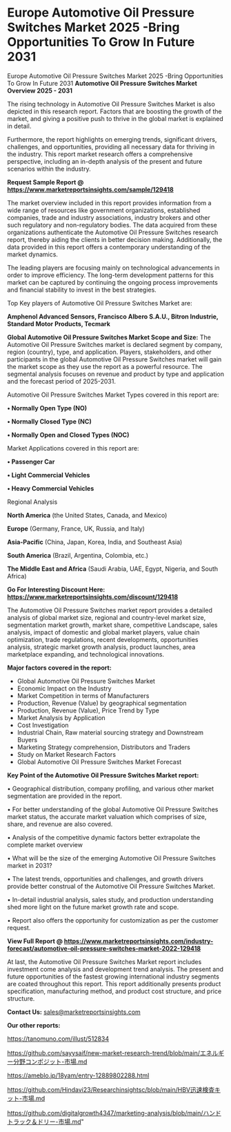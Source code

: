 # Europe Automotive Oil Pressure Switches Market 2025 -Bring Opportunities To Grow In Future 2031
Europe Automotive Oil Pressure Switches Market 2025 -Bring Opportunities To Grow In Future 2031
<Strong> Automotive Oil Pressure Switches Market Overview 2025 - 2031</strong>

The rising technology in Automotive Oil Pressure Switches Market is also depicted in this research report. Factors that are boosting the growth of the market, and giving a positive push to thrive in the global market is explained in detail.

Furthermore, the report highlights on emerging trends, significant drivers, challenges, and opportunities, providing all necessary data for thriving in the industry. This report market research offers a comprehensive perspective, including an in-depth analysis of the present and future scenarios within the industry.

<strong>Request Sample Report @ <a href=https://www.marketreportsinsights.com/sample/129418>https://www.marketreportsinsights.com/sample/129418</a></strong>

The market overview included in this report provides information from a wide range of resources like government organizations, established companies, trade and industry associations, industry brokers and other such regulatory and non-regulatory bodies. The data acquired from these organizations authenticate the Automotive Oil Pressure Switches research report, thereby aiding the clients in better decision making. Additionally, the data provided in this report offers a contemporary understanding of the market dynamics.

The leading players are focusing mainly on technological advancements in order to improve efficiency. The long-term development patterns for this market can be captured by continuing the ongoing process improvements and financial stability to invest in the best strategies.

Top Key players of Automotive Oil Pressure Switches Market are:

<strong>Amphenol Advanced Sensors, Francisco Albero S.A.U., Bitron Industrie, Standard Motor Products, Tecmark</strong>

<strong><b>Global Automotive Oil Pressure Switches Market Scope and Size:</b></strong>
The Automotive Oil Pressure Switches market is declared segment by company, region (country), type, and application. Players, stakeholders, and other participants in the global Automotive Oil Pressure Switches market will gain the market scope as they use the report as a powerful resource. The segmental analysis focuses on revenue and product by type and application and the forecast period of 2025-2031.

Automotive Oil Pressure Switches Market Types covered in this report are:

<strong>• Normally Open Type (NO)

• Normally Closed Type (NC)

• Normally Open and Closed Types (NOC)</strong>

Market Applications covered in this report are:

<strong>• Passenger Car

• Light Commercial Vehicles

• Heavy Commercial Vehicles</strong> 

Regional Analysis

<strong>North America</strong> (the United States, Canada, and Mexico)

<strong>Europe</strong> (Germany, France, UK, Russia, and Italy)

<strong>Asia-Pacific</strong> (China, Japan, Korea, India, and Southeast Asia)

<strong>South America</strong> (Brazil, Argentina, Colombia, etc.)

<strong>The Middle East and Africa</strong> (Saudi Arabia, UAE, Egypt, Nigeria, and South Africa)

<strong>Go For Interesting Discount Here: <a href=https://www.marketreportsinsights.com/discount/129418>https://www.marketreportsinsights.com/discount/129418</a></strong>

The Automotive Oil Pressure Switches market report provides a detailed analysis of global market size, regional and country-level market size, segmentation market growth, market share, competitive Landscape, sales analysis, impact of domestic and global market players, value chain optimization, trade regulations, recent developments, opportunities analysis, strategic market growth analysis, product launches, area marketplace expanding, and technological innovations.

<strong><b>Major factors covered in the report:</b></strong>
<ul>
  <li>Global Automotive Oil Pressure Switches Market </li>
  <li>Economic Impact on the Industry</li>
  <li>Market Competition in terms of Manufacturers</li>
  <li>Production, Revenue (Value) by geographical segmentation</li>
  <li>Production, Revenue (Value), Price Trend by Type</li>
  <li>Market Analysis by Application</li>
  <li>Cost Investigation</li>
  <li>Industrial Chain, Raw material sourcing strategy and Downstream Buyers</li>
  <li>Marketing Strategy comprehension, Distributors and Traders</li>
  <li>Study on Market Research Factors</li>
  <li>Global Automotive Oil Pressure Switches Market Forecast</li>
</ul>

<strong><b>Key Point of the Automotive Oil Pressure Switches Market report:</b></strong>

• Geographical distribution, company profiling, and various other market segmentation are provided in the report.

• For better understanding of the global Automotive Oil Pressure Switches market status, the accurate market valuation which comprises of size, share, and revenue are also covered.

• Analysis of the competitive dynamic factors better extrapolate the complete market overview

• What will be the size of the emerging Automotive Oil Pressure Switches market in 2031?

• The latest trends, opportunities and challenges, and growth drivers provide better construal of the Automotive Oil Pressure Switches Market.

• In-detail industrial analysis, sales study, and production understanding shed more light on the future market growth rate and scope.

• Report also offers the opportunity for customization as per the customer request.

<strong><b>View Full Report @ <a href=https://www.marketreportsinsights.com/industry-forecast/automotive-oil-pressure-switches-market-2022-129418>https://www.marketreportsinsights.com/industry-forecast/automotive-oil-pressure-switches-market-2022-129418</a></b></strong>


At last, the Automotive Oil Pressure Switches Market report includes investment come analysis and development trend analysis. The present and future opportunities of the fastest growing international industry segments are coated throughout this report. This report additionally presents product specification, manufacturing method, and product cost structure, and price structure.

<strong>Contact Us:</strong>
sales@marketreportsinsights.com

<strong>Our other reports:</strong>

<a href=https://tanomuno.com/illust/512834>https://tanomuno.com/illust/512834</a>

<a href=https://github.com/sayysaif/new-market-research-trend/blob/main/エネルギー分野コンポジット-市場.md>https://github.com/sayysaif/new-market-research-trend/blob/main/エネルギー分野コンポジット-市場.md</a>

<a href=https://ameblo.jp/18yam/entry-12889802288.html>https://ameblo.jp/18yam/entry-12889802288.html</a>

<a href=https://github.com/Hindavi23/Researchinsightsc/blob/main/HBV迅速検査キット-市場.md>https://github.com/Hindavi23/Researchinsightsc/blob/main/HBV迅速検査キット-市場.md</a>

<a href=https://github.com/digitalgrowth4347/marketing-analysis/blob/main/ハンドトラック＆ドリー-市場.md>https://github.com/digitalgrowth4347/marketing-analysis/blob/main/ハンドトラック＆ドリー-市場.md</a>"
